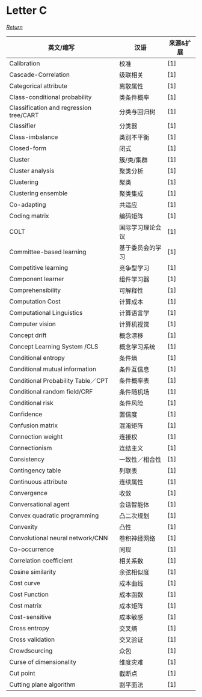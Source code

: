# Letter C
[*Return*](https://github.com/SyncedAI00/Artificial-Intelligence-Terminology/blob/master/README.md)

英文/缩写|汉语|来源&扩展
---|---|---
Calibration|校准|[1]
Cascade-Correlation|级联相关|[1]
Categorical attribute|离散属性|[1]
Class-conditional probability|类条件概率|[1]
Classification and regression tree/CART|分类与回归树|[1]
Classifier|分类器|[1]
Class-imbalance|类别不平衡|[1]
Closed-form|闭式|[1]
Cluster|簇/类/集群|[1]
Cluster analysis|聚类分析|[1]
Clustering|聚类|[1]
Clustering ensemble|聚类集成|[1]
Co-adapting|共适应|[1]
Coding matrix|编码矩阵|[1]
COLT|国际学习理论会议|[1]
Committee-based learning	|基于委员会的学习|[1]
Competitive learning	|竞争型学习|[1]
Component learner	|组件学习器|[1]
Comprehensibility	|可解释性|[1]
Computation Cost|	计算成本|[1]
Computational Linguistics|	计算语言学|[1]
Computer vision|	计算机视觉|[1]
Concept drift|	概念漂移|[1]
Concept Learning System /CLS|	概念学习系统|[1]
Conditional entropy|条件熵|[1]
Conditional mutual information|	条件互信息|[1]
Conditional Probability Table／CPT|	条件概率表|[1]
Conditional random field/CRF|	条件随机场|[1]
Conditional risk |	条件风险|[1]
Confidence|	置信度|[1]
Confusion matrix	|混淆矩阵|[1]
Connection weight	|连接权|[1]
Connectionism	|连结主义|[1]
Consistency	|一致性／相合性|[1]
Contingency table	|列联表|[1]
Continuous attribute	|连续属性|[1]
Convergence|	收敛|[1]
Conversational agent	|会话智能体|[1]
Convex quadratic programming 	|凸二次规划|[1]
Convexity|	凸性|[1]
Convolutional neural network/CNN|	卷积神经网络|[1]
Co-occurrence	|同现|[1]
Correlation coefficient	|相关系数|[1]
Cosine similarity|余弦相似度|[1]
Cost curve	|成本曲线|[1]
Cost Function	|成本函数|[1]
Cost matrix	|成本矩阵|[1]
Cost-sensitive	|成本敏感|[1]
Cross entropy|	交叉熵|[1]
Cross validation	|交叉验证|[1]
Crowdsourcing	|众包|[1]
Curse of dimensionality|维度灾难|[1]
Cut point	|截断点|[1]
Cutting plane algorithm |	割平面法|[1]
